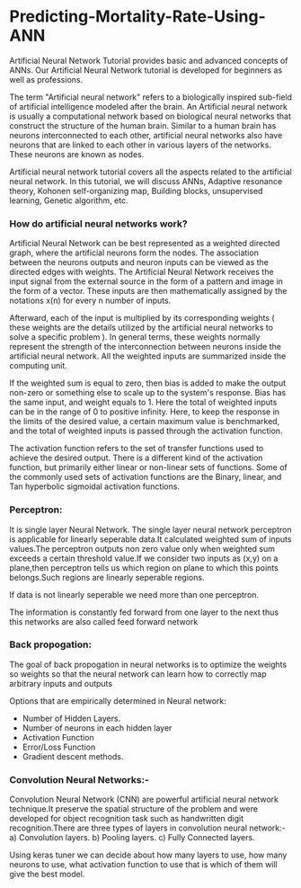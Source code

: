 # Predicting-Mortality-Rate-Using-ANN
Artificial Neural Network Tutorial provides basic and advanced concepts of ANNs. Our Artificial Neural Network tutorial is developed for beginners as well as professions.

The term "Artificial neural network" refers to a biologically inspired sub-field of artificial intelligence modeled after the brain. An Artificial neural network is usually a computational network based on biological neural networks that construct the structure of the human brain. Similar to a human brain has neurons interconnected to each other, artificial neural networks also have neurons that are linked to each other in various layers of the networks. These neurons are known as nodes.

Artificial neural network tutorial covers all the aspects related to the artificial neural network. In this tutorial, we will discuss ANNs, Adaptive resonance theory, Kohonen self-organizing map, Building blocks, unsupervised learning, Genetic algorithm, etc.

### How do artificial neural networks work?
Artificial Neural Network can be best represented as a weighted directed graph, where the artificial neurons form the nodes. The association between the neurons outputs and neuron inputs can be viewed as the directed edges with weights. The Artificial Neural Network receives the input signal from the external source in the form of a pattern and image in the form of a vector. These inputs are then mathematically assigned by the notations x(n) for every n number of inputs.

Afterward, each of the input is multiplied by its corresponding weights ( these weights are the details utilized by the artificial neural networks to solve a specific problem ). In general terms, these weights normally represent the strength of the interconnection between neurons inside the artificial neural network. All the weighted inputs are summarized inside the computing unit.

If the weighted sum is equal to zero, then bias is added to make the output non-zero or something else to scale up to the system's response. Bias has the same input, and weight equals to 1. Here the total of weighted inputs can be in the range of 0 to positive infinity. Here, to keep the response in the limits of the desired value, a certain maximum value is benchmarked, and the total of weighted inputs is passed through the activation function.

The activation function refers to the set of transfer functions used to achieve the desired output. There is a different kind of the activation function, but primarily either linear or non-linear sets of functions. Some of the commonly used sets of activation functions are the Binary, linear, and Tan hyperbolic sigmoidal activation functions.

### Perceptron:
It is single layer Neural Network. The single layer neural network perceptron is applicable for linearly seperable data.It calculated weighted sum of inputs values.The perceptron outputs non zero value only when weighted sum exceeds a certain threshold value.If we consider two inputs as (x,y) on a plane,then perceptron tells us which region on plane to which this points belongs.Such regions are linearly seperable regions.

If data is not linearly seperable we need more than one perceptron.

The information is constantly fed forward from one layer to the next thus this networks are also called feed forward network

### Back propogation:
The goal of back propogation in neural networks is to optimize the weights so weights so that the neural network can learn how to correctly map arbitrary inputs and outputs

Options that are empirically determined in Neural network:

- Number of Hidden Layers.
- Number of neurons in each hidden layer
- Activation Function
- Error/Loss Function
- Gradient descent methods.

### Convolution Neural Networks:-
Convolution Neural Network (CNN) are powerful artificial neural network technique.It preserve the spatial structure of the problem and were developed for object recognition task such as handwritten digit recognition.There are three types of layers in convolution neural network:- a) Convolution layers. b) Pooling layers. c) Fully Connected layers.

Using keras tuner we can decide about how many layers to use, how many neurons to use, what activation function to use that is which of them will give the best model.


